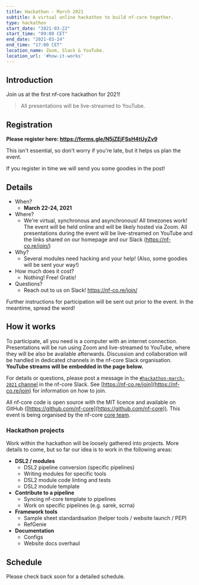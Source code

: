 ```yaml
---
title: Hackathon - March 2021
subtitle: A virtual online hackathon to build nf-core together.
type: hackathon
start_date: "2021-03-22"
start_time: "09:00 CET"
end_date: "2021-03-24"
end_time: "17:00 CET"
location_name: Zoom, Slack & YouTube.
location_url: '#how-it-works'
---
```


## Introduction

Join us at the first nf-core hackathon for 2021!

> <i class="fab fa-youtube mr-2"></i>
> All presentations will be live-streamed to YouTube.

## Registration

**Please register here: <https://forms.gle/N5jZEjFSsH4tUyZv9>**

This isn't essential, so don't worry if you're late, but it helps us plan the event.

If you register in time we will send you some goodies in the post!

## Details

* When?
  * **March 22-24, 2021**
* Where?
  * We're virtual, synchronous and asynchronous! All timezones work!
      The event will be held online and will be likely hosted via Zoom.
      All presentations during the event will be live-streamed on YouTube
      and the links shared on our homepage and our Slack (<https://nf-co.re/join/>)
* Why?
  * Several modules need hacking and your help! (Also, some goodies will be sent your way!)
* How much does it cost?
  * Nothing! Free! Gratis!
* Questions?
  * Reach out to us on Slack! <https://nf-co.re/join/>

Further instructions for participation will be sent out prior to the event.
In the meantime, spread the word!

## How it works

To participate, all you need is a computer with an internet connection.
Presentations will be run using Zoom and live-streamed to YouTube,
where they will be also be available afterwards. Discussion and collaboration
will be handled in dedicated channels in the nf-core Slack organisation.
**YouTube streams will be embedded in the page below.**

For details or questions, please post a message in the
[`#hackathon-march-2021` channel](https://nfcore.slack.com/channels/hackathon-march-2021)
in the nf-core Slack.
See [https://nf-co.re/join](https://nf-co.re/join) for information on how to join.

All nf-core code is open source with the MIT licence and available on
GitHub ([https://github.com/nf-core](https://github.com/nf-core)).
This event is being organised by the nf-core [core team](https://nf-co.re/about).

### Hackathon projects

Work within the hackathon will be loosely gathered into projects.
More details to come, but so far our idea is to work in the following areas:

* **DSL2 / modules**
  * DSL2 pipeline conversion (specific pipelines)
  * Writing modules for specific tools
  * DSL2 module code linting and tests
  * DSL2 module template
* **Contribute to a pipeline**
  * Syncing nf-core template to pipelines
  * Work on specific pipelines (e.g. sarek, scrna)
* **Framework tools**
  * Sample sheet standardisation (helper tools / website launch /  PEP)
  * RefGenie
* **Documentation**
  * Configs
  * Website docs overhaul

## Schedule

Please check back soon for a detailed schedule.
